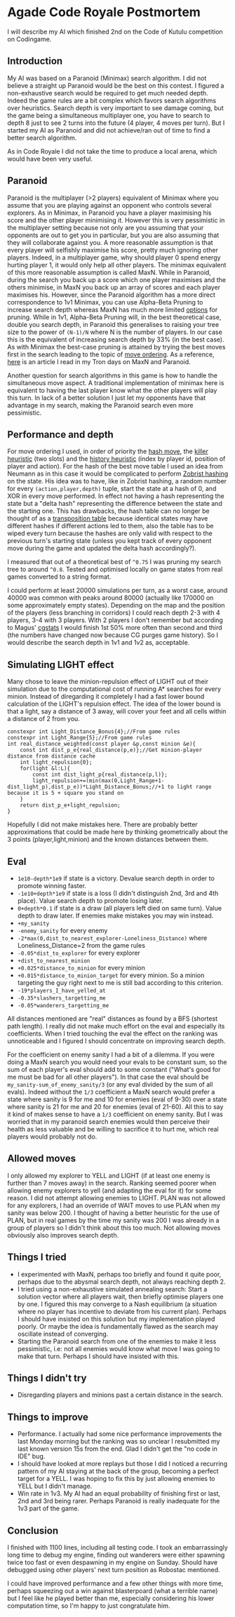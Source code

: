 # Agade Code Royale Postmortem

I will describe my AI which finished 2nd on the Code of Kutulu competition on Codingame.

## Introduction

My AI was based on a Paranoid (Minimax) search algorithm. I did not believe a straight up Paranoid would be the best on this contest. I figured a non-exhaustive search would be required to get much needed depth. Indeed the game rules are a bit complex which favors search algorithms over heuristics. Search depth is very important to see damage coming, but the game being a simultaneous multiplayer one, you have to search to depth 8 just to see 2 turns into the future (4 player, 4 moves per turn). But I started my AI as Paranoid and did not achieve/ran out of time to find a better search algorithm.

As in Code Royale I did not take the time to produce a local arena, which would have been very useful.

## Paranoid

Paranoid is the multiplayer (>2 players) equivalent of Minimax where you assume that you are playing against an opponent who controls several explorers. As in Minimax, in Paranoid you have a player maximising his score and the other player minimising it. However this is very pessimistic in the multiplayer setting because not only are you assuming that your opponents are out to get you in particular, but you are also assuming that they will collaborate against you. A more reasonable assumption is that every player will selfishly maximise his score, pretty much ignoring other players. Indeed, in a multiplayer game, why should player 0 spend energy hurting player 1, it would only help all other players. The minimax equivalent of this more reasonable assumption is called MaxN. While in Paranoid, during the search you back up a score which one player maximises and the others minimise, in MaxN you back up an array of scores and each player maximises his. However, since the Paranoid algorithm has a more direct correspondence to 1v1 Minimax, you can use Alpha-Beta Pruning to increase search depth whereas MaxN has much more limited [options](https://ijcai.org/Proceedings/03/Papers/098.pdf) for pruning. While in 1v1, Alpha-Beta Pruning will, in the best theoretical case, double you search depth, in Paranoid this generalises to raising your tree size to the power of `(N-1)/N` where N is the number of players. In our case this is the equivalent of increasing search depth by 33% (in the best case). As with Minimax the best-case pruning is attained by trying the best moves first in the search leading to the topic of [move ordering](https://chessprogramming.wikispaces.com/Move+Ordering). As a reference, [here](https://webdocs.cs.ualberta.ca/~nathanst/papers/comparison_algorithms.pdf) is an article I read in my Tron days on MaxN and Paranoid.

Another question for search algorithms in this game is how to handle the simultaneous move aspect. A traditional implementation of minimax here is equivalent to having the last player know what the other players will play this turn. In lack of a better solution I just let my opponents have that advantage in my search, making the Paranoid search even more pessimistic.

## Performance and depth

For move ordering I used, in order of priority the [hash move](https://chessprogramming.wikispaces.com/Hash+Move), the [killer heuristic](https://chessprogramming.wikispaces.com/Killer+Move) (two slots) and the [history heuristic](https://chessprogramming.wikispaces.com/History+Heuristic) (index by player id, position of player and action). For the hash of the best move table I used an idea from Neumann as in this case it would be complicated to perform [Zobrist hashing](https://chessprogramming.wikispaces.com/Zobrist+Hashing) on the state. His idea was to have, like in Zobrist hashing, a random number for every `(action,player,depth)` tuple, start the state at a hash of 0, and XOR in every move performed. In effect not having a hash representing the state but a "delta hash" representing the difference between the state and the starting one. This has drawbacks, the hash table can no longer be thought of as a [transposition table](https://chessprogramming.wikispaces.com/Transposition%20Table) because identical states may have different hashes if different actions led to them, also the table has to be wiped every turn because the hashes are only valid with respect to the previous turn's starting state (unless you kept track of every opponent move during the game and updated the delta hash accordingly?). 

I measured that out of a theoretical best of `^0.75` I was pruning my search tree to around `^0.8`. Tested and optimised locally on game states from real games converted to a string format.

I could perform at least 20000 simulations per turn, as a worst case, around 40000 was common with peaks around 80000 (actually like 170000 on some approximately empty states). Depending on the map and the position of the players (less branching in corridors) I could reach depth 2-3 with 4 players, 3-4 with 3 players. With 2 players I don't remember but according to Magus' [cgstats](http://cgstats.magusgeek.com/app/code-of-kutulu/Agade) I would finish 1st 50% more often than second and third (the numbers have changed now because CG purges game history). So I would describe the search depth in 1v1 and 1v2 as, acceptable.

## Simulating LIGHT effect

Many chose to leave the minion-repulsion effect of LIGHT out of their simulation due to the computational cost of running A* searches for every minion. Instead of diregarding it completely I had a fast lower bound calculation of the LIGHT's repulsion effect. The idea of the lower bound is that a light, say a distance of 3 away, will cover your feet and all cells within a distance of 2 from you.

```
constexpr int Light_Distance_Bonus{4};//From game rules
constexpr int Light_Range{5};//From game rules
int real_distance_weighted(const player &p,const minion &e){
	const int dist_p_e{real_distance(p,e)};//Get minion-player distance from distance cache
	int light_repulsion{0};
	for(light &l:L){
		const int dist_light_p{real_distance(p,l)};
		light_repulsion+=(min(max(0,Light_Range+1-dist_light_p),dist_p_e))*Light_Distance_Bonus;//+1 to light range because it is 5 + square you stand on
	}
	return dist_p_e+light_repulsion;
}
```

Hopefully I did not make mistakes here. There are probably better approximations that could be made here by thinking geometrically about the 3 points (player,light,minion) and the known distances between them.

## Eval

* `1e10-depth*1e9` if state is a victory. Devalue search depth in order to promote winning faster.
* `-1e10+depth*1e9` if state is a loss (I didn't distinguish 2nd, 3rd and 4th place). Value search depth to promote losing later.
* `0+depth*0.1` if state is a draw (all players left died on same turn). Value depth to draw later. If enemies make mistakes you may win instead.
* `+my_sanity`
* `-enemy_sanity` for every enemy
* `-2*max(0,dist_to_nearest_explorer-Loneliness_Distance)` where Loneliness_Distance=2 from the game rules
* `-0.05*dist_to_explorer` for every explorer
* `+dist_to_nearest_minion`
* `+0.025*distance_to_minion` for every minion
* `+0.015*distance_to_minion_target` for every minion. So a minion targeting the guy right next to me is still bad according to this criterion.
* `-19*players_I_have_yelled_at`
* `-0.35*slashers_targetting_me`
* `-0.05*wanderers_targetting_me`

All distances mentioned are "real" distances as found by a BFS (shortest path length). I really did not make much effort on the eval and especially its coefficients. When I tried touching the eval the effect on the ranking was unnoticeable and I figured I should concentrate on improving search depth.

For the coefficient on enemy sanity I had a bit of a dilemma. If you were doing a MaxN search you would need your evals to be constant sum, so the sum of each player's eval should add to some constant ("What's good for me must be bad for all other players"). In that case the eval should be `my_sanity-sum_of_enemy_sanity/3` (or any eval divided by the sum of all evals). Indeed without the `1/3` coefficient a MaxN search would prefer a state where sanity is 9 for me and 10 for enemies (eval of 9-30) over a state where sanity is 21 for me and 20 for enemies (eval of 21-60). All this to say it kind of makes sense to have a `1/3` coefficient on enemy sanity. But I was worried that in my paranoid search enemies would then perceive their health as less valuable and be willing to sacrifice it to hurt me, which real players would probably not do.

## Allowed moves

I only allowed my explorer to YELL and LIGHT (if at least one enemy is further than 7 moves away) in the search. Ranking seemed poorer when allowing enemy explorers to yell (and adapting the eval for it) for some reason. I did not attempt allowing enemies to LIGHT. PLAN was not allowed for any explorers, I had an override of WAIT moves to use PLAN when my sanity was below 200. I thought of having a better heuristic for the use of PLAN, but in real games by the time my sanity was 200 I was already in a group of players so I didn't think about this too much. Not allowing moves obviously also improves search depth.

## Things I tried

* I experimented with MaxN, perhaps too briefly and found it quite poor, perhaps due to the abysmal search depth, not always reaching depth 2.
* I tried using a non-exhaustive simulated annealing search: Start a solution vector where all players wait, then briefly optimise players one by one. I figured this may converge to a Nash equilibrium (a situation where no player has incentive to deviate from his current plan). Perhaps I should have insisted on this solution but my implementation played poorly. Or maybe the idea is fundamentally flawed as the search may oscillate instead of converging.
* Starting the Paranoid search from one of the enemies to make it less pessimistic, i.e: not all enemies would know what move I was going to make that turn. Perhaps I should have insisted with this.

## Things I didn't try

* Disregarding players and minions past a certain distance in the search.

## Things to improve

* Performance. I actually had some nice performance improvements the last Monday morning but the ranking was so unclear I resubmitted my last known version 15s from the end. Glad I didn't get the "no code in IDE" bug.
* I should have looked at more replays but those I did I noticed a recurring pattern of my AI staying at the back of the group, becoming a perfect target for a YELL. I was hoping to fix this by just allowing enemies to YELL but I didn't manage.
* Win rate in 1v3. My AI had an equal probability of finishing first or last, 2nd and 3rd being rarer. Perhaps Paranoid is really inadequate for the 1v3 part of the game.

## Conclusion

I finished with 1100 lines, including all testing code. I took an embarrassingly long time to debug my engine, finding out wanderers were either spawning twice too fast or even despawning in my engine on Sunday. Should have debugged using other players' next turn position as Robostac mentioned.

I could have improved performance and a few other things with more time, perhaps squeezing out a win against blasterpoard (what a terrible name) but I feel like he played better than me, especially considering his lower computation time, so I'm happy to just congratulate him.



